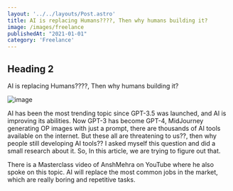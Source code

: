 ```yaml
---
layout: '../../layouts/Post.astro'
title: AI is replacing Humans????, Then why humans building it?
image: /images/freelance
publishedAt: "2021-01-01"
category: 'Freelance'
---
```


## Heading 2

AI is replacing Humans????, Then why humans building it?



![image](https://postimg.cc/hXmmNzP7)

AI has been the most trending topic since GPT-3.5 was launched, and AI is improving its abilities. Now GPT-3 has become GPT-4, MidJourney generating OP images with just a prompt, there are thousands of AI tools available on the internet. But these all are threatening to us??, then why people still developing AI tools?? I asked myself this question and did a small research about it. So, In this article, we are trying to figure out that.

There is a Masterclass video of AnshMehra on YouTube where he also spoke on this topic. AI will replace the most common jobs in the market, which are really boring and repetitive tasks.

